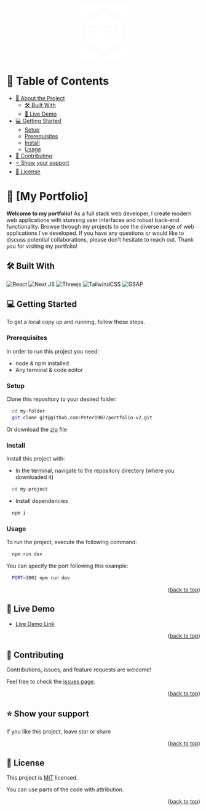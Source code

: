<a name="readme-top"></a>

<div align="center">
  <img src="./public/logo-2.svg" alt="logo" width="120"  height="auto" />
  <br/>
</div>

# 📗 Table of Contents

- [📖 About the Project](#about-project)
  - [🛠 Built With](#built-with)
  - [🚀 Live Demo](#live-demo)
- [💻 Getting Started](#getting-started)
  - [Setup](#setup)
  - [Prerequisites](#prerequisites)
  - [Install](#install)
  - [Usage](#usage)
- [🤝 Contributing](#contributing)
- [⭐️ Show your support](#support)
- [📝 License](#license)


# 📖 [My Portfolio] <a name="about-project"></a>

**Welcome to my portfolio!**  As a full stack web developer, I create modern web applications with stunning user interfaces and robust back-end functionality. Browse through my projects to see the diverse range of web applications I've developed. If you have any questions or would like to discuss potential collaborations, please don't hesitate to reach out. Thank you for visiting my portfolio!

## 🛠 Built With <a name="built-with"></a>

![React](https://img.shields.io/badge/react-%2320232a.svg?style=for-the-badge&logo=react&logoColor=%2361DAFB)
![Next JS](https://img.shields.io/badge/Next-black?style=for-the-badge&logo=next.js&logoColor=white)
![Threejs](https://img.shields.io/badge/threejs-black?style=for-the-badge&logo=three.js&logoColor=white)
![TailwindCSS](https://img.shields.io/badge/tailwindcss-%2338B2AC.svg?style=for-the-badge&logo=tailwind-css&logoColor=white)
<img src="https://github.com/get-icon/geticon/raw/master/icons/gsap.svg" alt="GSAP" width="30" height="auto">

## 💻 Getting Started <a name="getting-started"></a>

To get a local copy up and running, follow these steps.

### Prerequisites

In order to run this project you need:

- node & npm installed
- Any terminal & code editor

### Setup

Clone this repository to your desired folder:

```sh
  cd my-folder
  git clone git@github.com:Peter1907/portfolio-v2.git
```
Or download the [zip](https://github.com/Peter1907/portfolio-v2/archive/refs/heads/dev.zip) file 

### Install

Install this project with:

- In the terminal, navigate to the repository directory (where you downloaded it)
```sh
  cd my-project
```
- Install dependencies
```sh
  npm i
```
### Usage

To run the project, execute the following command:

```sh
  npm run dev
```
You can specify the port following this example:
```sh
  PORT=3002 npm run dev
```

<p align="right">(<a href="#readme-top">back to top</a>)</p>

## 🚀 Live Demo <a name="live-demo"></a>

- [Live Demo Link](https://google.com)

<p align="right">(<a href="#readme-top">back to top</a>)</p>

## 🤝 Contributing <a name="contributing"></a>

Contributions, issues, and feature requests are welcome!

Feel free to check the [issues page](https://github.com/Peter1907/portfolio-v2/issues).

<p align="right">(<a href="#readme-top">back to top</a>)</p>

## ⭐️ Show your support <a name="support"></a>

If you like this project, leave star or share

<p align="right">(<a href="#readme-top">back to top</a>)</p>

## 📝 License <a name="license"></a>

This project is [MIT](./LICENSE) licensed.

You can use parts of the code with attribution.

<p align="right">(<a href="#readme-top">back to top</a>)</p>
